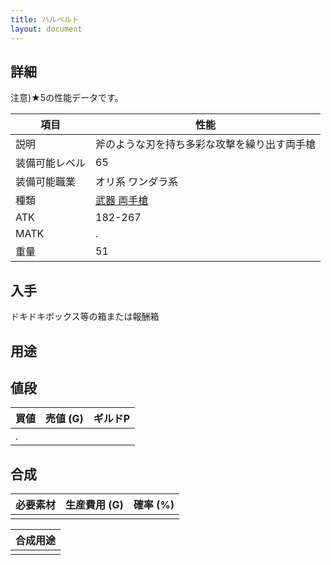 ```yaml
---
title: ハルベルト
layout: document
---
```

## 詳細

注意)★5の性能データです。

|項目|性能|
|---|---|
|説明|斧のような刃を持ち多彩な攻撃を繰り出す両手槍|
|装備可能レベル|65|
|装備可能職業|オリ系 ワンダラ系|
|種類|[武器 両手槍](武器(両手槍))|
|ATK|182-267|
|MATK|.|
|重量|51|

## 入手

ドキドキボックス等の箱または報酬箱

## 用途

## 値段

|買値|売値 (G)|ギルドP|
|---|---|---|
|.|||
	

## 合成

|必要素材|生産費用 (G)|確率 (%)|
|---|---|---|
||||

|合成用途|
|---|
||
